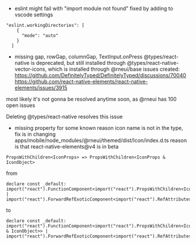 - eslint might fail with "import module not found"
fixed by adding to vscode settings
```
"eslint.workingDirectories": [
    {
      "mode": "auto"
    }
  ]
```


- missing gap, rowGap, columnGap, TextInput.onPress
@types/react-native is deprecated, but still installed through
@types/react-native-vector-icons, which is installed through
@rneui/base
issues created:
https://github.com/DefinitelyTyped/DefinitelyTyped/discussions/70040
https://github.com/react-native-elements/react-native-elements/issues/3915

most likely it's not gonna be resolved anytime soon, as @rneui has 100 open issues

Deleting @types/react-native resolves this issue


- missing <Icon name> property
for some known reason icon name is not in the type, fix is in changing
apps/mobile/node_modules/@rneui/themed/dist/Icon/index.d.ts
reason is that react-native-elements@v4 is in beta
```
PropsWithChildren<IconProps> => PropsWithChildren<IconProps & IconObject>
```
from 
```
declare const _default: import("react").FunctionComponent<import("react").PropsWithChildren<IconProps>> | import("react").ForwardRefExoticComponent<import("react").RefAttributes<import("react").PropsWithChildren<IconProps>>>;

```
to
```
declare const _default: import("react").FunctionComponent<import("react").PropsWithChildren<IconProps & IconObject>> | import("react").ForwardRefExoticComponent<import("react").RefAttributes<import("react").PropsWithChildren<IconProps>>>;

```